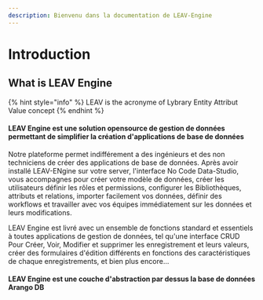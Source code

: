 ```yaml
---
description: Bienvenu dans la documentation de LEAV-Engine
---
```


# Introduction

## What is LEAV Engine

{% hint style="info" %}
LEAV is the acronyme of Lybrary Entity Attribut Value concept
{% endhint %}

#### LEAV Engine est une solution opensource de gestion de données permettant de simplifier la création d'applications de base de données

Notre plateforme permet indifférement a des ingénieurs et des non techniciens de créer des applications de base de données. Après avoir installé LEAV-ENgine sur votre server, l'interface No Code Data-Studio, vous accompagnes pour créer votre modèle de données, créer les utilisateurs définir les rôles et permissions, configurer les Bibliothèques, attributs et relations, importer facilement vos données, définir des workflows et travailler avec vos équipes immédiatement sur les données et leurs modifications.

LEAV Engine est livré avec un ensemble de fonctions standard et essentiels à toutes applications de gestion de données, tel qu'une interface CRUD Pour Créer, Voir, Modifier et supprimer les enregistrement et leurs valeurs, créer des formulaires d'édition différents en fonctions des caractéristiques de chaque enregistrements, et bien plus encore...

#### LEAV Engine est une couche d'abstraction par dessus la base de données Arango DB



